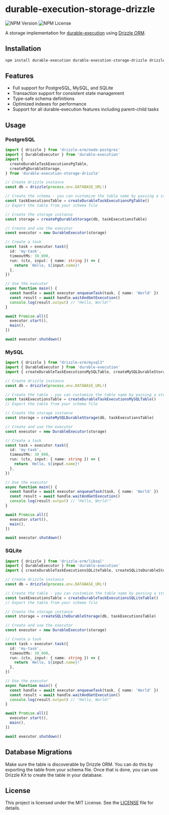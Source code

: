 # durable-execution-storage-drizzle

![NPM Version](https://img.shields.io/npm/v/durable-execution-storage-drizzle)
![NPM License](https://img.shields.io/npm/l/durable-execution-storage-drizzle)

A storage implementation for [durable-execution](https://github.com/gpahal/durable-execution)
using [Drizzle ORM](https://orm.drizzle.team/).

## Installation

```bash
npm install durable-execution durable-execution-storage-drizzle drizzle-orm
```

## Features

- Full support for PostgreSQL, MySQL, and SQLite
- Transaction support for consistent state management
- Type-safe schema definitions
- Optimized indexes for performance
- Support for all durable-execution features including parent-child tasks

## Usage

### PostgreSQL

```ts
import { drizzle } from 'drizzle-orm/node-postgres'
import { DurableExecutor } from 'durable-execution'
import {
  createDurableTaskExecutionsPgTable,
  createPgDurableStorage,
} from 'durable-execution-storage-drizzle'

// Create drizzle instance
const db = drizzle(process.env.DATABASE_URL!)

// Create the schema - you can customize the table name by passing a string to the function
const taskExecutionsTable = createDurableTaskExecutionsPgTable()
// Export the table from your schema file

// Create the storage instance
const storage = createPgDurableStorage(db, taskExecutionsTable)

// Create and use the executor
const executor = new DurableExecutor(storage)

// Create a task
const task = executor.task({
  id: 'my-task',
  timeoutMs: 30_000,
  run: (ctx, input: { name: string }) => {
    return `Hello, ${input.name}!`
  },
})

// Use the executor
async function main() {
  const handle = await executor.enqueueTask(task, { name: 'World' })
  const result = await handle.waitAndGetExecution()
  console.log(result.output) // "Hello, World!"
}

await Promise.all([
  executor.start(),
  main(),
])

await executor.shutdown()
```

### MySQL

```ts
import { drizzle } from "drizzle-orm/mysql2"
import { DurableExecutor } from 'durable-execution'
import { createDurableTaskExecutionsMySQLTable, createMySQLDurableStorage } from 'durable-execution-storage-drizzle'

// Create drizzle instance
const db = drizzle(process.env.DATABASE_URL!)

// Create the table - you can customize the table name by passing a string to the function
const taskExecutionsTable = createDurableTaskExecutionsMySQLTable()
// Export the table from your schema file

// Create the storage instance
const storage = createMySQLDurableStorage(db, taskExecutionsTable)

// Create and use the executor
const executor = new DurableExecutor(storage)

// Create a task
const task = executor.task({
  id: 'my-task',
  timeoutMs: 30_000,
  run: (ctx, input: { name: string }) => {
    return `Hello, ${input.name}!`
  },
})

// Use the executor
async function main() {
  const handle = await executor.enqueueTask(task, { name: 'World' })
  const result = await handle.waitAndGetExecution()
  console.log(result.output) // "Hello, World!"
}

await Promise.all([
  executor.start(),
  main(),
])

await executor.shutdown()
```

### SQLite

```ts
import { drizzle } from 'drizzle-orm/libsql'
import { DurableExecutor } from 'durable-execution'
import { createDurableTaskExecutionsSQLiteTable, createSQLiteDurableStorage } from 'durable-execution-storage-drizzle'

// Create drizzle instance
const db = drizzle(process.env.DATABASE_URL!)

// Create the table - you can customize the table name by passing a string to the function
const taskExecutionsTable = createDurableTaskExecutionsSQLiteTable()
// Export the table from your schema file

// Create the storage instance
const storage = createSQLiteDurableStorage(db, taskExecutionsTable)

// Create and use the executor
const executor = new DurableExecutor(storage)

// Create a task
const task = executor.task({
  id: 'my-task',
  timeoutMs: 30_000,
  run: (ctx, input: { name: string }) => {
    return `Hello, ${input.name}!`
  },
})

// Use the executor
async function main() {
  const handle = await executor.enqueueTask(task, { name: 'World' })
  const result = await handle.waitAndGetExecution()
  console.log(result.output) // "Hello, World!"
}

await Promise.all([
  executor.start(),
  main(),
])

await executor.shutdown()
```

## Database Migrations

Make sure the table is discoverable by Drizzle ORM. You can do this by exporting the table from
your schema file. Once that is done, you can use Drizzle Kit to create the table in your database.

## License

This project is licensed under the MIT License. See the
[LICENSE](https://github.com/gpahal/durable-execution/blob/main/LICENSE) file for details.
